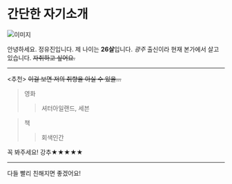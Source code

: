 # 간단한 자기소개
![이미지](https://capsule-render.vercel.app/api?type=venom&height=300&color=gradient&text=JeongYooJin&fontColor=E3A6AE)

안녕하세요. 정유진입니다.
제 나이는 **26살**입니다.
*광주* 출신이라 현재 본가에서 살고 있습니다. ~~자취하고 싶어요.~~

---
<추천>
~~이걸 보면 저의 취향을 아실 수 있을...~~
> 영화
>> 셔터아일랜드, 세븐

> 책
>> 회색인간

꼭 봐주세요! 강추★★★★★

---
다들 빨리 친해지면 좋겠어요!
